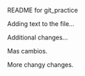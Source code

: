 README for git_practice

Adding text to the file...

Additional changes...

Mas cambios.

More changy changes.